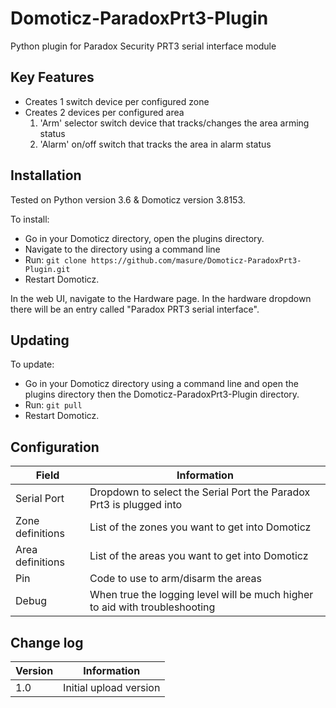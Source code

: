 # Domoticz-ParadoxPrt3-Plugin
Python plugin for Paradox Security PRT3 serial interface module

## Key Features

* Creates 1 switch device per configured zone
* Creates 2 devices per configured area
  1. 'Arm' selector switch device that tracks/changes the area arming status
  2. 'Alarm' on/off switch that tracks the area in alarm status

## Installation

Tested on Python version 3.6 & Domoticz version 3.8153.

To install:

* Go in your Domoticz directory, open the plugins directory.
* Navigate to the directory using a command line
* Run: ```git clone https://github.com/masure/Domoticz-ParadoxPrt3-Plugin.git```
* Restart Domoticz.

In the web UI, navigate to the Hardware page. In the hardware dropdown there will be an entry called "Paradox PRT3 serial interface".

## Updating

To update:
* Go in your Domoticz directory using a command line and open the plugins directory then the Domoticz-ParadoxPrt3-Plugin directory.
* Run: ```git pull```
* Restart Domoticz.

## Configuration

| Field | Information|
| ----- | ---------- |
| Serial Port | Dropdown to select the Serial Port the Paradox Prt3 is plugged into |
| Zone definitions | List of the zones you want to get into Domoticz |
| Area definitions | List of the areas you want to get into Domoticz |
| Pin | Code to use to arm/disarm the areas |
| Debug | When true the logging level will be much higher to aid with troubleshooting |

## Change log

| Version | Information|
| ----- | ---------- |
| 1.0 | Initial upload version |